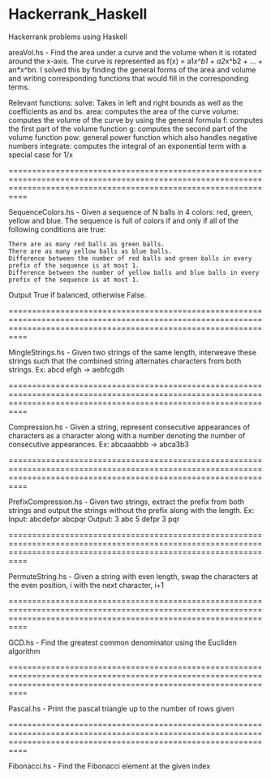 # Hackerrank_Haskell
Hackerrank problems using Haskell

areaVol.hs - Find the area under a curve and the volume when it is rotated around the x-axis. The curve is represented as f(x) = a1*x^b1 + a2*x^b2 + ... + an*x^bn. I solved this by finding the general forms of the area and volume and writing corresponding functions that would fill in the corresponding terms.

Relevant functions:
	solve: Takes in left and right bounds as well as the coefficients as and bs.
	area: computes the area of the curve
	volume: computes the volume of the curve by using the general formula
	f: computes the first part of the volume function
	g: computes the second part of the volume function
	pow: general power function which also handles negative numbers
	integrate: computes the integral of an exponential term with a special case for 1/x

======================================================================================================================================================================

SequenceColors.hs - Given a sequence of N balls in 4 colors: red, green, yellow and blue. The sequence is full of colors if and only if all of the following conditions are true:

    There are as many red balls as green balls.
    There are as many yellow balls as blue balls.
    Difference between the number of red balls and green balls in every prefix of the sequence is at most 1.
    Difference between the number of yellow balls and blue balls in every prefix of the sequence is at most 1.

Output True if balanced, otherwise False.

======================================================================================================================================================================

MingleStrings.hs - Given two strings of the same length, interweave these strings such that the combined string alternates characters from both strings.
Ex: abcd efgh -> aebfcgdh

======================================================================================================================================================================

Compression.hs - Given a string, represent consecutive appearances of characters as a character along with a number denoting the number of consecutive appearances. 
Ex: abcaaabbb -> abca3b3

======================================================================================================================================================================

PrefixCompression.hs - Given two strings, extract the prefix from both strings and output the strings without the prefix along with the length.
Ex:
Input:
abcdefpr
abcpqr
Output:
3 abc
5 defpr
3 pqr

======================================================================================================================================================================

PermuteString.hs - Given a string with even length, swap the characters at the even position, i with the next character, i+1

======================================================================================================================================================================

GCD.hs - Find the greatest common denominator using the Eucliden algorithm

======================================================================================================================================================================

Pascal.hs - Print the pascal triangle up to the number of rows given

======================================================================================================================================================================

Fibonacci.hs - Find the Fibonacci element at the given index

